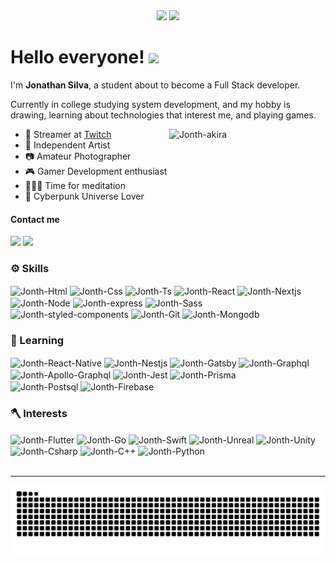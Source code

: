 
<div align="center">
     <img height="225em" src="https://github-readme-stats.vercel.app/api/top-langs/?username=JonathSilva&theme=yeblu"/>
    <img height="225em" src="https://github-readme-stats.vercel.app/api?username=JonathSilva&show_icons=true&theme=yeblu"/>
</div>
  
  <h1>Hello everyone! <img src="https://media.giphy.com/media/hvRJCLFzcasrR4ia7z/giphy.gif" width="25px"></h1></img>

 
<p>
  I'm <strong>Jonathan Silva</strong>, a student about to become a Full Stack developer.
  
  Currently in college studying system development, and my hobby is drawing, learning about technologies that interest me, 
  and playing games.
  
  <div>
    <img align="right" alt="Jonth-akira" height="200" width="250" src="https://media.giphy.com/media/26h0rcFBZRm2epqA8/giphy.gif">
  </div>
  
  

- 🔮 Streamer at [Twitch](http://twitch.tv/eezyjb)
- 🎨 Independent Artist
- 📷 Amateur Photographer
- 🎮 Gamer Development enthusiast
- 🧘🏽‍♂️ Time for meditation
- 🤖 Cyberpunk Universe Lover
  
</p>


<h4>Contact me</h4>

 <div>
  <a href = "mailto: jonathansilvadacostalima@gmail.com"><img src="https://img.shields.io/badge/-Gmail-%23EA4335?style=for-the-badge&logo=gmail&logoColor=white" target="_blank"></a>
  <a href="https://www.linkedin.com/in/jonathsilva/" target="_blank"><img src="https://img.shields.io/badge/-LinkedIn-%230077B5?style=for-the-badge&logo=linkedin&logoColor=white" target="_blank"></a>
  </div>
  
 

<h3>⚙️ Skills</h3>
 
<div style="display: inline_block">
  <img align="center" alt="Jonth-Html" src="https://img.shields.io/badge/HTML5-E34F26?style=for-the-badge&logo=html5&logoColor=white"/>
  <img align="center" alt="Jonth-Css" src="https://img.shields.io/badge/CSS3-1572B6?style=for-the-badge&logo=css3&logoColor=white"/>
  <img align="center" alt="Jonth-Ts" src="https://img.shields.io/badge/TypeScript-007ACC?style=for-the-badge&logo=typescript&logoColor=white"/>
  <img align="center" alt="Jonth-React"  src="https://img.shields.io/badge/React-20232A?style=for-the-badge&logo=react&logoColor=61DAFB"/>
  <img align="center" alt="Jonth-Nextjs"  src="https://img.shields.io/badge/Next-black?style=for-the-badge&logo=next.js&logoColor=white"/>
  <img align="center" alt="Jonth-Node" src="https://img.shields.io/badge/Node.js-43853D?style=for-the-badge&logo=node.js&logoColor=white"/>
  <img align="center" alt="Jonth-express" src="https://img.shields.io/badge/Express.js-404D59?style=for-the-badge"/>
  <img align="center" alt="Jonth-Sass" src="https://img.shields.io/badge/Sass-CC6699?style=for-the-badge&logo=sass&logoColor=white"/></br>
  <img align="center" alt="Jonth-styled-components" src="https://img.shields.io/badge/styled--components-DB7093?style=for-the-badge&logo=styled-components&logoColor=white"/>
  <img align="center" alt="Jonth-Git" src="https://img.shields.io/badge/Git-E34F26?style=for-the-badge&logo=git&logoColor=white"/>
  <img align="center" alt="Jonth-Mongodb" src="https://img.shields.io/badge/MongoDB-4EA94B?style=for-the-badge&logo=mongodb&logoColor=white"/>
  
  <h3>📖 Learning</h3>
  
  <div style="display: inline_block">
  <img align="center" alt="Jonth-React-Native" src="https://img.shields.io/badge/React_Native-20232A?style=for-the-badge&logo=react&logoColor=61DAFB"/>
   <img align="center" alt="Jonth-Nestjs" src="https://img.shields.io/badge/nestjs-%23E0234E.svg?style=for-the-badge&logo=nestjs&logoColor=white"/>
  <img align="center" alt="Jonth-Gatsby" src="https://img.shields.io/badge/Gatsby-663399?style=for-the-badge&logo=gatsby&logoColor=white"/>
  <img align="center" alt="Jonth-Graphql" src="https://img.shields.io/badge/-GraphQL-E10098?style=for-the-badge&logo=graphql&logoColor=white"/>
  <img align="center" alt="Jonth-Apollo-Graphql" src="https://img.shields.io/badge/-ApolloGraphQL-311C87?style=for-the-badge&logo=apollo-graphql"/>
  <img align="center" alt="Jonth-Jest" src="https://img.shields.io/badge/-jest-%23C21325?style=for-the-badge&logo=jest&logoColor=white"/>
  <img align="center" alt="Jonth-Prisma" src="https://img.shields.io/badge/Prisma-3982CE?style=for-the-badge&logo=Prisma&logoColor=white"/><br/>
  <img align="center" alt="Jonth-Postsql" src="https://img.shields.io/badge/PostgreSQL-316192?style=for-the-badge&logo=postgresql&logoColor=white"/>
  <img align="center" alt="Jonth-Firebase" src="https://img.shields.io/badge/Firebase-F29D0C?style=for-the-badge&logo=firebase&logoColor=white"/>
  </div>
  
  <h3>🪓 Interests</h3>
  
  <div style="display: inline_block">
  <img align="center" alt="Jonth-Flutter" src="https://img.shields.io/badge/Flutter-02569B?style=for-the-badge&logo=flutter&logoColor=white"/>
  <img align="center" alt="Jonth-Go" src="https://img.shields.io/badge/go-%2300ADD8.svg?style=for-the-badge&logo=go&logoColor=white"/>
  <img align="center" alt="Jonth-Swift" src="https://img.shields.io/badge/swift-F54A2A?style=for-the-badge&logo=swift&logoColor=white"/>
  <img align="center" alt="Jonth-Unreal" src="https://img.shields.io/badge/unrealengine-%23313131.svg?style=for-the-badge&logo=unrealengine&logoColor=white"/>
  <img align="center" alt="Jonth-Unity" src="https://img.shields.io/badge/unity-%23000000.svg?style=for-the-badge&logo=unity&logoColor=white"/>
  <img align="center" alt="Jonth-Csharp" src="https://img.shields.io/badge/C%23-239120?style=for-the-badge&logo=c-sharp&logoColor=white"/>
  <img align="center" alt="Jonth-C++" src="https://img.shields.io/badge/C%2B%2B-00599C?style=for-the-badge&logo=c%2B%2B&logoColor=white"/>
  <img align="center" alt="Jonth-Python" src="https://img.shields.io/badge/Python-3776AB?style=for-the-badge&logo=python&logoColor=white"/>
     
</div></br>

<hr/>
  
  
   ![Snake animation](https://github.com/JonathSilva/JonathSilva/blob/output/github-contribution-grid-snake.svg)
  
    

